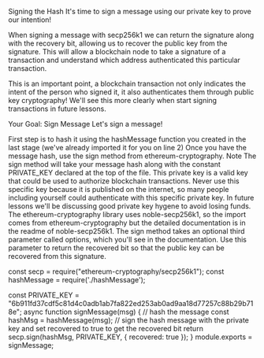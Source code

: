 Signing the Hash
It's time to sign a message using our private key to prove our intention!

When signing a message with secp256k1 we can return the signature along with the recovery bit, allowing us to recover the public key from the signature. This will allow a blockchain node to take a signature of a transaction and understand which address authenticated this particular transaction.

 This is an important point, a blockchain transaction not only indicates the intent of the person who signed it, it also authenticates them through public key cryptography! We'll see this more clearly when start signing transactions in future lessons.

 Your Goal: Sign Message
Let's sign a message!

First step is to hash it using the hashMessage function you created in the last stage (we've already imported it for you on line 2)
Once you have the message hash, use the sign method from ethereum-cryptography.
Note
The sign method will take your message hash along with the constant PRIVATE_KEY declared at the top of the file. This private key is a valid key that could be used to authorize blockchain transactions. Never use this specific key because it is published on the internet, so many people including yourself could authenticate with this specific private key. In future lessons we'll be discussing good private key hygene to avoid losing funds.
The ethereum-cryptography library uses noble-secp256k1, so the import comes from ethereum-cryptography but the detailed documentation is in the readme of noble-secp256k1.
The sign method takes an optional third parameter called options, which you'll see in the documentation. Use this parameter to return the recovered bit so that the public key can be recovered from this signature.

const secp = require("ethereum-cryptography/secp256k1");
const hashMessage = require('./hashMessage');

const PRIVATE_KEY = "6b911fd37cdf5c81d4c0adb1ab7fa822ed253ab0ad9aa18d77257c88b29b718e";
async function signMessage(msg) {
    // hash the message
    const hashMsg = hashMessage(msg);
    // sign the hash message with the private key and set recovered to true to get the recovered bit
    return secp.sign(hashMsg, PRIVATE_KEY, { recovered: true });
}
module.exports = signMessage;